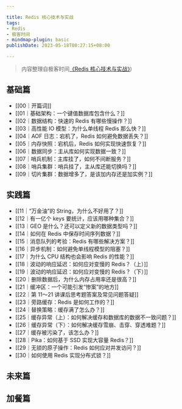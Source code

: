 ```yaml
---

title: Redis 核心技术与实战
tags:
- Redis
- 极客时间
- mindmap-plugin: basic
publishDate: 2023-05-18T00:27:15+08:00

---
```


> 内容整理自极客时间[《Redis 核心技术与实战》](https://time.geekbang.org/column/intro/100056701))

## 基础篇

- [[00｜开篇词]]
- [[01｜基础架构：一个键值数据库包含什么？]]
- [[02｜数据结构：快速的 Redis 有哪些慢操作？]]
- [[03｜高性能 IO 模型：为什么单线程 Redis 那么快？]]
- [[04｜AOF 日志：宕机了，Redis 如何避免数据丢失？]]
- [[05｜内存快照：宕机后，Redis 如何实现快速恢复？]]
- [[06｜数据同步：主从库如何实现数据一致？]]
- [[07｜哨兵机制：主库挂了，如何不间断服务？]]
- [[08｜哨兵集群：哨兵挂了，主从库还能切换吗？]]
- [[09｜切片集群：数据增多了，是该加内存还是加实例？]]

## 实践篇

- [[11｜“万金油”的 String，为什么不好用了？]]
- [[12｜有一亿个 keys 要统计，应该用哪种集合？]]
- [[13｜GEO 是什么？还可以定义新的数据类型吗？]]
- [[14｜如何在 Redis 中保存时间序列数据？]]
- [[15｜消息队列的考验：Redis 有哪些解决方案？]]
- [[16｜异步机制：如何避免单线程模型的阻塞？]]
- [[17｜为什么 CPU 结构也会影响 Redis 的性能？]]
- [[18｜波动的响应延迟：如何应对变慢的 Redis？（上）]]
- [[19｜波动的响应延迟：如何应对变慢的 Redis？（下）]]
- [[20｜删除数据后，为什么内存占用率还是很高？]]
- [[21｜缓冲区：一个可能引发“惨案”的地方]]
- [[22｜第 11～21 讲课后思考题答案及常见问题答疑]]
- [[23｜旁路缓存：Redis 是如何工作的？]]
- [[24｜替换策略：缓存满了怎么办？]]
- [[25｜缓存异常（上）：如何解决缓存和数据库的数据不一致问题？]]
- [[26｜缓存异常（下）：如何解决缓存雪崩、击穿、穿透难题？]]
- [[27｜缓存被污染了，该怎么办？]]
- [[28｜Pika：如何基于 SSD 实现大容量 Redis？]]
- [[29｜无锁的原子操作：Redis 如何应对并发访问？]]
- [[30｜如何使用 Redis 实现分布式锁？]]

## 未来篇

## 加餐篇

